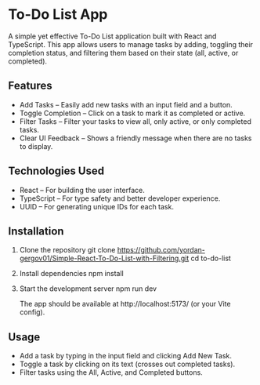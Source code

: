 # To-Do List App

A simple yet effective To-Do List application built with React and TypeScript. This app allows users to manage tasks by adding, toggling their completion status, and filtering them based on their state (all, active, or completed).


## Features


- Add Tasks – Easily add new tasks with an input field and a button.
- Toggle Completion – Click on a task to mark it as completed or active.
- Filter Tasks – Filter your tasks to view all, only active, or only completed tasks.
- Clear UI Feedback – Shows a friendly message when there are no tasks to display.


## Technologies Used

- React – For building the user interface.
- TypeScript – For type safety and better developer experience.
- UUID – For generating unique IDs for each task.


## Installation

1. Clone the repository
   git clone https://github.com/yordan-gergov01/Simple-React-To-Do-List-with-Filtering.git
   cd to-do-list

2. Install dependencies
   npm install

3. Start the development server
   npm run dev

   The app should be available at http://localhost:5173/ (or your Vite config).


## Usage

- Add a task by typing in the input field and clicking Add New Task.
- Toggle a task by clicking on its text (crosses out completed tasks).
- Filter tasks using the All, Active, and Completed buttons.
   
   


